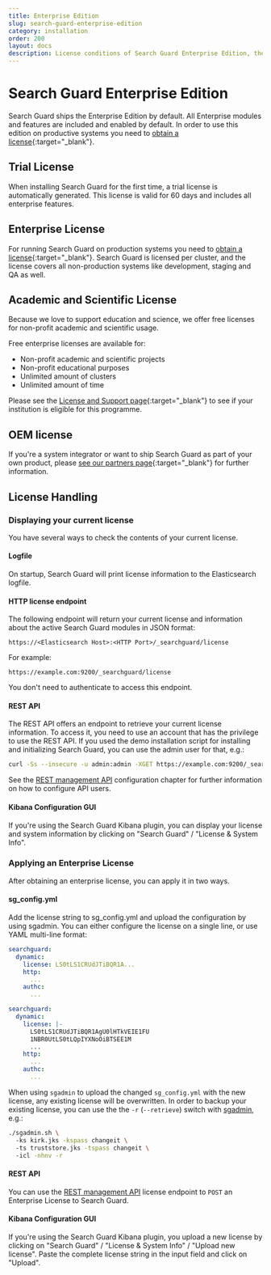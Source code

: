```yaml
---
title: Enterprise Edition
slug: search-guard-enterprise-edition
category: installation
order: 200
layout: docs
description: License conditions of Search Guard Enterprise Edition, the enterprise security suite for Elasticsearch.
---
```

<!---
Copryight 2017 floragunn GmbH
-->

# Search Guard Enterprise Edition

Search Guard ships the Enterprise Edition by default. All Enterprise modules and features are included and enabled by default. In order to use this edition on productive systems you need to [obtain a license](https://floragunn.com/searchguard-license-support/){:target="_blank"}. 

## Trial License

When installing Search Guard for the first time, a trial license is automatically generated. This license is valid for 60 days and includes all enterprise features.

## Enterprise License

For running Search Guard on production systems you need to [obtain a license](https://floragunn.com/searchguard-license-support/){:target="_blank"}. Search Guard is licensed per cluster, and the license covers all non-production systems like development, staging and QA as well.

## Academic and Scientific License

Because we love to support education and science, we offer free licenses for non-profit academic and scientific usage. 

Free enterprise licenses are available for:

* Non-profit academic and scientific projects
* Non-profit educational purposes
* Unlimited amount of clusters
* Unlimited amount of time

Please see the [License and Support page](https://floragunn.com/searchguard-license-support/){:target="_blank"} to see if your institution is eligible for this programme. 

## OEM license

If you're a system integrator or want to ship Search Guard as part of your own product, please [see our partners page](https://floragunn.com/search-guard-partners/){:target="_blank"} for further information.

## License Handling

### Displaying your current license

You have several ways to check the contents of your current license.

#### Logfile

On startup, Search Guard will print license information to the Elasticsearch logfile.

#### HTTP license endpoint

The following endpoint will return your current license and information about the active Search Guard modules in JSON format:

```
https://<Elasticsearch Host>:<HTTP Port>/_searchguard/license
```

For example:

```
https://example.com:9200/_searchguard/license
```

You don't need to authenticate to access this endpoint.

#### REST API

The REST API offers an endpoint to retrieve your current license information. To access it, you need to use an account that has the privilege to use the REST API. If you used the demo installation script for installing and initializing Search Guard, you can use the admin user for that, e.g.:

```bash
curl -Ss --insecure -u admin:admin -XGET https://example.com:9200/_searchguard/license?pretty
```

See the [REST management API](restapi_api.md) configuration chapter for further information on how to configure API users.

#### Kibana Configuration GUI

If you're using the Search Guard Kibana plugin, you can display your license and system information by clicking on "Search Guard" / "License & System Info".

### Applying an Enterprise License

After obtaining an enterprise license, you can apply it in two ways. 

#### sg_config.yml

Add the license string to sg_config.yml and upload the configuration by using sgadmin. You can either configure the license on a single line, or use YAML multi-line format:

```yaml
searchguard:
  dynamic:
    license: LS0tLS1CRUdJTiBQR1A...
    http:
      ...
    authc:          
      ...
```

```yaml
searchguard:
  dynamic:
    license: |-
      LS0tLS1CRUdJTiBQR1AgU0lHTkVEIE1FU
      1NBR0UtLS0tLQpIYXNoOiBTSEE1M
      ...    
    http:
      ...
    authc:          
      ...
```

When using `sgadmin` to upload the changed `sg_config.yml` with the new license, any existing license will be overwritten. In order to backup your existing license, you can use the the `-r` (`--retrieve`) switch with [sgadmin](sgadmin.md), e.g.:

```bash
./sgadmin.sh \ 
  -ks kirk.jks -kspass changeit \  
  -ts truststore.jks -tspass changeit \ 
  -icl -nhnv -r
``` 
#### REST API

You can use the [REST management API](restapi_api.md) license endpoint to `POST` an Enterprise License to Search Guard.

#### Kibana Configuration GUI

If you're using the Search Guard Kibana plugin, you upload a new license by clicking on "Search Guard" / "License & System Info" / "Upload new license". Paste the complete license string in the input field and click on "Upload".
